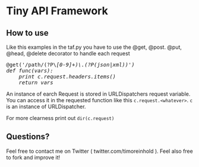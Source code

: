 # Tiny API Framework

## How to use

Like this examples in the taf.py you have to use the @get, @post. @put, @head, @delete decorator
to handle each request
<pre>
@get('/path/(?P\<var>[0-9]+)\.(?P<format>(json|xml))')
def func(vars):
    print c.request.headers.items()
    return vars
</pre>

An instance of earch Request is stored in URLDispatchers request variable. 
You can access it in the requested function like this `c.request.<whatever>`.
`c` is an instance of URLDispatcher.

For more clearness print out `dir(c.request)`



## Questions?

Feel free to contact me on Twitter ( twitter.com/timoreinhold ). Feel also free to fork and improve it!